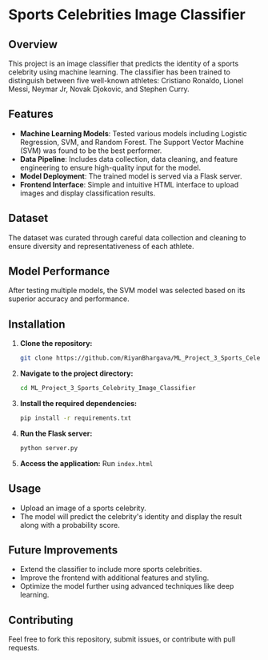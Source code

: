 # Sports Celebrities Image Classifier

## Overview
This project is an image classifier that predicts the identity of a sports celebrity using machine learning. The classifier has been trained to distinguish between five well-known athletes: Cristiano Ronaldo, Lionel Messi, Neymar Jr, Novak Djokovic, and Stephen Curry.

## Features
- **Machine Learning Models**: Tested various models including Logistic Regression, SVM, and Random Forest. The Support Vector Machine (SVM) was found to be the best performer.
- **Data Pipeline**: Includes data collection, data cleaning, and feature engineering to ensure high-quality input for the model.
- **Model Deployment**: The trained model is served via a Flask server.
- **Frontend Interface**: Simple and intuitive HTML interface to upload images and display classification results.

## Dataset
The dataset was curated through careful data collection and cleaning to ensure diversity and representativeness of each athlete.

## Model Performance
After testing multiple models, the SVM model was selected based on its superior accuracy and performance.

## Installation

1. **Clone the repository:**
   ```bash
   git clone https://github.com/RiyanBhargava/ML_Project_3_Sports_Celebrity_Image_Classifier.git
   ```
2. **Navigate to the project directory:**
   ```bash
   cd ML_Project_3_Sports_Celebrity_Image_Classifier
   ```
3. **Install the required dependencies:**
   ```bash
   pip install -r requirements.txt
   ```
4. **Run the Flask server:**
   ```bash
   python server.py
   ```
5. **Access the application:**
   Run  ```index.html```

## Usage
- Upload an image of a sports celebrity.
- The model will predict the celebrity's identity and display the result along with a probability score.

## Future Improvements
- Extend the classifier to include more sports celebrities.
- Improve the frontend with additional features and styling.
- Optimize the model further using advanced techniques like deep learning.

## Contributing
Feel free to fork this repository, submit issues, or contribute with pull requests.
